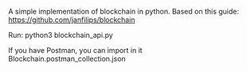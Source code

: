 A simple implementation of blockchain in python.
Based on this guide: https://github.com/janfilips/blockchain

Run:
    python3 blockchain_api.py

If you have Postman, you can import in it Blockchain.postman_collection.json
